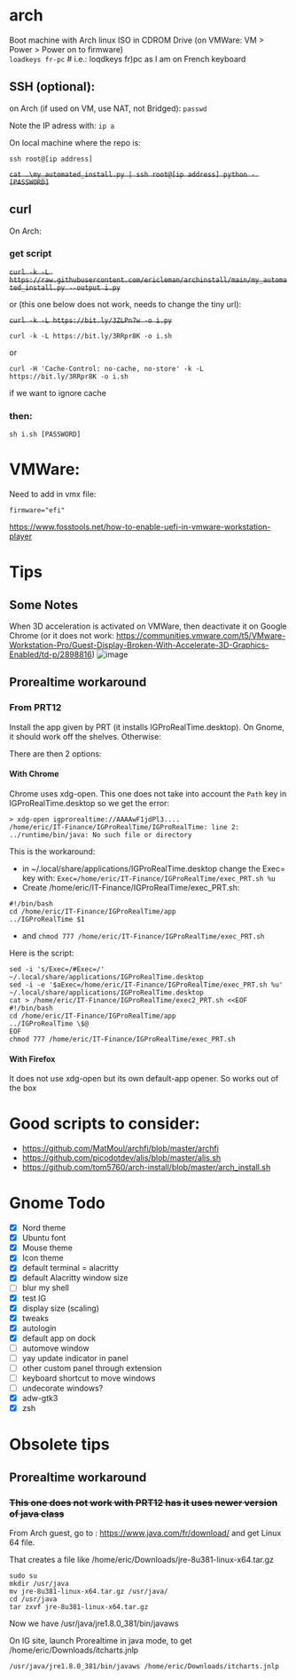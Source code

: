 # arch

 Boot machine with Arch linux ISO in CDROM Drive (on VMWare: VM > Power > Power on to firmware)  
`loadkeys fr-pc` # i.e.: loqdkeys fr)pc as I am on French keyboard

## SSH (optional):
on Arch (if used on VM, use NAT, not Bridged): 
`passwd`

Note the IP adress with:
`ip a`

On local machine where the repo is:

`ssh root@[ip address]`

~~`cat .\my_automated_install.py | ssh root@[ip address] python - [PASSWORD]`~~

## curl
On Arch:
### get script

~~`curl -k -L https://raw.githubusercontent.com/ericleman/archinstall/main/my_automated_install.py --output i.py`~~  

or (this one below does not work, needs to change the tiny url):

~~`curl -k -L https://bit.ly/3ZLPn7w -o i.py`~~

`curl -k -L https://bit.ly/3RRpr8K -o i.sh`  

or 

`curl -H 'Cache-Control: no-cache, no-store' -k -L https://bit.ly/3RRpr8K -o i.sh` 

if we want to ignore cache

### then:

`sh i.sh [PASSWORD]`

# VMWare:
Need to add in vmx file:

`firmware="efi"`

https://www.fosstools.net/how-to-enable-uefi-in-vmware-workstation-player


# Tips
## Some Notes
When 3D acceleration is activated on VMWare, then deactivate it on Google Chrome (or it does not work: https://communities.vmware.com/t5/VMware-Workstation-Pro/Guest-Display-Broken-With-Accelerate-3D-Graphics-Enabled/td-p/2898816)
![image](https://user-images.githubusercontent.com/26767717/177496730-38f3be75-ae3c-4329-a49e-0002abfc595a.png)


## Prorealtime workaround
### From PRT12
Install the app given by PRT (it installs IGProRealTime.desktop). 
On Gnome, it should work off the shelves. Otherwise:

There are then 2 options:
#### With Chrome
Chrome uses xdg-open. This one does not take into account the `Path` key in IGProRealTime.desktop so we get the error:
```
> xdg-open igprorealtime://AAAAwF1jdPl3....
/home/eric/IT-Finance/IGProRealTime/IGProRealTime: line 2: ../runtime/bin/java: No such file or directory
```
This is the workaround:
- in ~/.local/share/applications/IGProRealTime.desktop change the Exec= key with:
`Exec=/home/eric/IT-Finance/IGProRealTime/exec_PRT.sh %u`
- Create /home/eric/IT-Finance/IGProRealTime/exec_PRT.sh:
```
#!/bin/bash
cd /home/eric/IT-Finance/IGProRealTime/app
../IGProRealTime $1
```
- and `chmod 777 /home/eric/IT-Finance/IGProRealTime/exec_PRT.sh`

Here is the script:
```
sed -i 's/Exec=/#Exec=/' ~/.local/share/applications/IGProRealTime.desktop
sed -i -e '$aExec=/home/eric/IT-Finance/IGProRealTime/exec_PRT.sh %u' ~/.local/share/applications/IGProRealTime.desktop
cat > /home/eric/IT-Finance/IGProRealTime/exec2_PRT.sh <<EOF
#!/bin/bash
cd /home/eric/IT-Finance/IGProRealTime/app
../IGProRealTime \$@
EOF
chmod 777 /home/eric/IT-Finance/IGProRealTime/exec_PRT.sh
```

#### With Firefox
It does not use xdg-open but its own default-app opener. So works out of the box


# Good scripts to consider:
- https://github.com/MatMoul/archfi/blob/master/archfi
- https://github.com/picodotdev/alis/blob/master/alis.sh
- https://github.com/tom5760/arch-install/blob/master/arch_install.sh

# Gnome Todo
- [x] Nord theme
- [x] Ubuntu font
- [x] Mouse theme
- [x] Icon theme
- [x] default terminal = alacritty
- [x] default Alacritty window size
- [ ] blur my shell
- [x] test IG
- [x] display size (scaling)
- [x] tweaks
- [x] autologin
- [x] default app on dock
- [ ] automove window
- [ ] yay update indicator in panel
- [ ] other custom panel through extension
- [ ] keyboard shortcut to move windows
- [ ] undecorate windows?
- [x] adw-gtk3
- [x] zsh

# Obsolete tips
## Prorealtime workaround
### ~~This one does not work with PRT12 has it uses newer version of java class~~
From Arch guest, go to : https://www.java.com/fr/download/ and get Linux 64 file.

That creates a file like /home/eric/Downloads/jre-8u381-linux-x64.tar.gz

```
sudo su
mkdir /usr/java
mv jre-8u381-linux-x64.tar.gz /usr/java/
cd /usr/java
tar zxvf jre-8u381-linux-x64.tar.gz
```

Now we have /usr/java/jre1.8.0_381/bin/javaws

On IG site, launch Prorealtime in java mode, to get /home/eric/Downloads/itcharts.jnlp

`/usr/java/jre1.8.0_381/bin/javaws /home/eric/Downloads/itcharts.jnlp`

